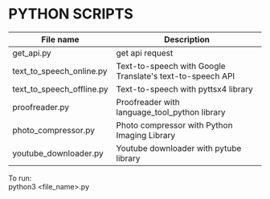 # PYTHON SCRIPTS

| File name                   | Description                                                                   |
|-----------------------------|-------------------------------------------------------------------------------|
| get_api.py                  | get api request                                                               |
| text_to_speech_online.py    | Text-to-speech with Google Translate's text-to-speech API                     |
| text_to_speech_offline.py   | Text-to-speech with pyttsx4 library                                           |
| proofreader.py              | Proofreader with language_tool_python library                                 |
| photo_compressor.py         | Photo compressor with Python Imaging Library                                  |
| youtube_downloader.py       | Youtube downloader with pytube library                                        | 

To run:  
python3 <file_name>.py
